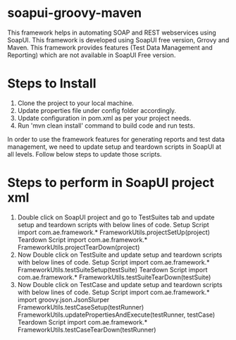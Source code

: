 # soapui-groovy-maven
This framework helps in automating SOAP and REST webservices using SoapUI. This framework is developed using SoapUI free version, Grrovy and Maven. This framework provides features (Test Data Management and Reporting) which are not available in SoapUI Free version.

# Steps to Install
  1. Clone the project to your local machine.
  2. Update properties file under config folder accordingly.
  3. Update configuration in pom.xml as per your project needs.
  4. Run 'mvn clean install' command to build code and run tests.
  
  In order to use the framework features for generating reports and test data management, we need to update setup and teardown scripts in SoapUI at all levels. Follow below steps to update those scripts.
# Steps to perform in SoapUI project xml
  1. Double click on SoapUI project and go to TestSuites tab and update setup and teardown scripts with below lines of code.
    Setup Script
        import com.ae.framework.*
        FrameworkUtils.projectSetUp(project)
    Teardown Script
        import com.ae.framework.*
        FrameworkUtils.projectTearDown(project)
  2. Now Double click on TestSuite and update setup and teardown scripts with below lines of code.
    Setup Script
        import com.ae.framework.*
        FrameworkUtils.testSuiteSetup(testSuite)
    Teardown Script
        import com.ae.framework.*
        FrameworkUtils.testSuiteTearDown(testSuite)
  3. Now Double click on TestCase and update setup and teardown scripts with below lines of code.
    Setup Script
        import com.ae.framework.*
        import groovy.json.JsonSlurper
        FrameworkUtils.testCaseSetup(testRunner)
        FrameworkUtils.updatePropertiesAndExecute(testRunner, testCase) 
    Teardown Script
        import com.ae.framework.*
        FrameworkUtils.testCaseTearDown(testRunner)
